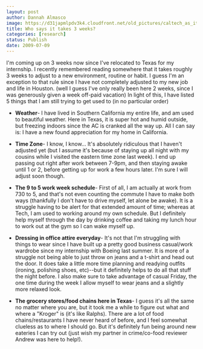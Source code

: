 ```yaml
---
layout: post
author: Dannah Almasco
image: https://d31japmlpdv3k4.cloudfront.net/old_pictures/caltech_as_it_happens/6a0105349b8251970b011571de1b00970b.jpg
title: Who says it takes 3 weeks?
categories: [research]
status: Publish
date: 2009-07-09
---
```



I'm coming up on 3 weeks now since I've relocated to Texas for my internship. I recently remembered reading somewhere that it takes roughly 3 weeks to adjust to a new environment, routine or habit. I guess I'm an exception to that rule since I have not completely adjusted to my new job and life in Houston. (well I guess I've only really been here 2 weeks, since I was generously given a week off-paid vacation)
In light of this, I have listed 5 things that I am still trying to get used to (in no particular order)

- **Weather**- I have lived in Southern California my entire life, and am used to beautiful weather. Here in Texas, it is super hot and humid outside, but freezing indoors since the AC is cranked all the way up. All I can say is: I have a new found appreciation for my home in California.

- **Time Zone**- I know, I know... It's absolutely ridiculous that I haven't adjusted yet (but I assume it's because of staying up all night with my cousins while I visited the eastern time zone last week). I end up passing out right after work between 7-9pm, and then staying awake until 1 or 2, before getting up for work a few hours later. I'm sure I will adjust soon though.

- **The 9 to 5 work week schedule**- First of all, I am actually at work from 730 to 5, and that's not even counting the commute I have to make both ways (thankfully I don't have to drive myself, let alone be awake). It is a struggle having to be alert for that extended amount of time; whereas at Tech, I am used to working around my own schedule. But I definitely help myself through the day by drinking coffee and taking my lunch hour to work out at the gym so I can wake myself up.

- **Dressing in office attire everyday**- It's not that I'm struggling with things to wear since I have built up a pretty good business casual/work wardrobe since my internship with Boeing last summer. It is more of a struggle not being able to just throw on jeans and a t-shirt and head out the door. It does take a little more time planning and readying outfits (ironing, polishing shoes, etc)--but it definitely helps to do all that stuff the night before. I also make sure to take advantage of casual Friday, the one time during the week I allow myself to wear jeans and a slightly more relaxed look.

- **The grocery stores/food chains here in Texas**- I guess it's all the same no matter where you are, but it took me a while to figure out what and where a "Kroger" is (it's like Ralphs). There are a lot of food chains/restaurants I have never heard of before, and I feel somewhat clueless as to where I should go. But it's definitely fun being around new eateries I can try out (just wish my partner in crime/co-food reviewer Andrew was here to help!).

